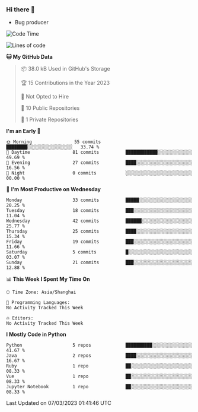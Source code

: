 ### Hi there 👋
* Bug producer
<!--START_SECTION:waka-->
![Code Time](http://img.shields.io/badge/Code%20Time-890%20hrs%2035%20mins-blue)

![Lines of code](https://img.shields.io/badge/From%20Hello%20World%20I%27ve%20Written-55.1%20thousand%20lines%20of%20code-blue)

**🐱 My GitHub Data** 

> 📦 38.0 kB Used in GitHub's Storage 
 > 
> 🏆 15 Contributions in the Year 2023
 > 
> 🚫 Not Opted to Hire
 > 
> 📜 10 Public Repositories 
 > 
> 🔑 1 Private Repositories 
 > 
**I'm an Early 🐤** 

```text
🌞 Morning                55 commits          ████████░░░░░░░░░░░░░░░░░   33.74 % 
🌆 Daytime                81 commits          ████████████░░░░░░░░░░░░░   49.69 % 
🌃 Evening                27 commits          ████░░░░░░░░░░░░░░░░░░░░░   16.56 % 
🌙 Night                  0 commits           ░░░░░░░░░░░░░░░░░░░░░░░░░   00.00 % 
```
📅 **I'm Most Productive on Wednesday** 

```text
Monday                   33 commits          █████░░░░░░░░░░░░░░░░░░░░   20.25 % 
Tuesday                  18 commits          ███░░░░░░░░░░░░░░░░░░░░░░   11.04 % 
Wednesday                42 commits          ██████░░░░░░░░░░░░░░░░░░░   25.77 % 
Thursday                 25 commits          ████░░░░░░░░░░░░░░░░░░░░░   15.34 % 
Friday                   19 commits          ███░░░░░░░░░░░░░░░░░░░░░░   11.66 % 
Saturday                 5 commits           █░░░░░░░░░░░░░░░░░░░░░░░░   03.07 % 
Sunday                   21 commits          ███░░░░░░░░░░░░░░░░░░░░░░   12.88 % 
```


📊 **This Week I Spent My Time On** 

```text
🕑︎ Time Zone: Asia/Shanghai

💬 Programming Languages: 
No Activity Tracked This Week

🔥 Editors: 
No Activity Tracked This Week
```

**I Mostly Code in Python** 

```text
Python                   5 repos             ██████████░░░░░░░░░░░░░░░   41.67 % 
Java                     2 repos             ████░░░░░░░░░░░░░░░░░░░░░   16.67 % 
Ruby                     1 repo              ██░░░░░░░░░░░░░░░░░░░░░░░   08.33 % 
Vue                      1 repo              ██░░░░░░░░░░░░░░░░░░░░░░░   08.33 % 
Jupyter Notebook         1 repo              ██░░░░░░░░░░░░░░░░░░░░░░░   08.33 % 
```




 Last Updated on 07/03/2023 01:41:46 UTC
<!--END_SECTION:waka-->
